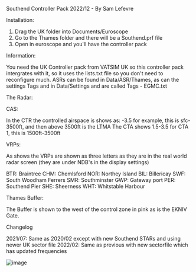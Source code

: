 Southend Controller Pack 2022/12 - By Sam Lefevre

Installation:

1. Drag the UK folder into Documents/Euroscope
2. Go to the Thames folder and there will be a Southend.prf file
3. Open in euroscope and you'll have the controller pack

Information:

You need the UK Controller pack from VATSIM UK so this controller pack intergrates with it, so it uses the lists.txt file so you don't need to reconfigure much.
ASRs can be found in Data/ASR/Thames, as can the settings
Tags and in Data/Settings and are called Tags - EGMC.txt

The Radar:

CAS:

In the CTR the controlled airspace is shows as: -3.5 for example, this is sfc-3500ft, and then above 3500ft is the LTMA
The CTA shows 1.5-3.5 for CTA 1, this is 1500ft-3500ft

VRPs:

As shows the VRPs are shown as three letters as they are in the real world radar screen (they are under NDB's in the display settings)

BTR: Braintree
CHM: Chemlsford
NOR: Northey Island
BIL: Billericay
SWF: South Woodham Ferrers
SMR: Southminster
GWP: Gateway port
PER: Southend Pier
SHE: Sheerness
WHT: Whitstable Harbour

Thames Buffer:

The Buffer is shown to the west of the control zone in pink as is the EKNIV Gate.

Changelog

2021/07: Same as 2020/02 except with new Southend STARs and using newer UK sector file
2022/02: Same as previous with new sectorfile which has updated frequencies

![image](https://user-images.githubusercontent.com/64741876/180459167-d413d706-fc7d-4303-a4c8-35bf3e1ca6d3.png)
